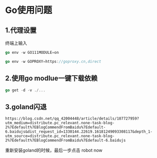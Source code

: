# Go使用问题



## 1.代理设置

终端上输入

```go
go env -w GO111MODULE=on

go env -w GOPROXY=https://goproxy.cn,direct

```





## 2.使用go modlue一键下载依赖

```go
go get -d -v ./...

```



## 3.goland闪退

```
https://blog.csdn.net/qq_42004448/article/details/107727959?utm_medium=distribute.pc_relevant.none-task-blog-2%7Edefault%7EBlogCommendFromBaidu%7Edefault-6.baidujs&dist_request_id=1330144.22619.16181249093308117&depth_1-utm_source=distribute.pc_relevant.none-task-blog-2%7Edefault%7EBlogCommendFromBaidu%7Edefault-6.baidujs
```

重新安装goland的时候，最后一步点击 robot now

